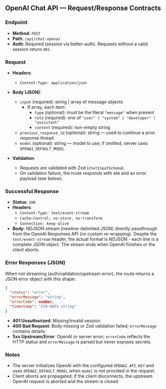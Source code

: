 ## OpenAI Chat API — Request/Response Contracts

### Endpoint

- **Method**: `POST`
- **Path**: `/api/chat-openai`
- **Auth**: Required (session via better-auth). Requests without a valid session
  return `401`.

### Request

- **Headers**:
  - `Content-Type: application/json`

- **Body (JSON)**:
  - `input` (required): string | array of message objects
    - If array, each item:
      - `type` (optional): must be the literal `"message"` when present
      - `role` (required): one of
        `"user" | "system" | "developer" | "assistant"`
      - `content` (required): non-empty string
  - `previous_response_id` (optional): string — used to continue a prior
    response thread
  - `model` (optional): string — model to use; if omitted, server uses
    `OPENAI_DEFAULT_MODEL`

- **Validation**:
  - Requests are validated with Zod (`chatInputSchema`).
  - On validation failure, the route responds with `400` and an error payload
    (see below).

### Successful Response

- **Status**: `200`
- **Headers**:
  - `Content-Type: text/event-stream`
  - `Cache-Control: no-store, no-transform`
  - `Connection: keep-alive`
- **Body**: NDJSON stream (newline-delimited JSON) directly passthrough from the
  OpenAI Responses API (no custom re-wrapping). Despite the `text/event-stream`
  header, the actual format is NDJSON - each line is a complete JSON object. The
  stream ends when OpenAI finishes or the client aborts.

### Error Responses (JSON)

When not streaming (auth/validation/upstream error), the route returns a JSON
error object with this shape:

```json
{
  "status": "error",
  "errorMessage": "string",
  "errorCode": number,
  "timestamp": "ISO-8601 string"
}
```

- **401 Unauthorized**: Missing/invalid session.
- **400 Bad Request**: Body missing or Zod validation failed; `errorMessage`
  contains details.
- **5xx Upstream/Error**: OpenAI or server error; `errorCode` reflects the HTTP
  status and `errorMessage` is parsed but never exposes secrets.

### Notes

- The server initializes OpenAI with the configured `OPENAI_API_KEY` and uses
  `OPENAI_DEFAULT_MODEL` when `model` is not provided in the request.
- Client aborts are propagated; if the client disconnects, the upstream OpenAI
  request is aborted and the stream is closed.
